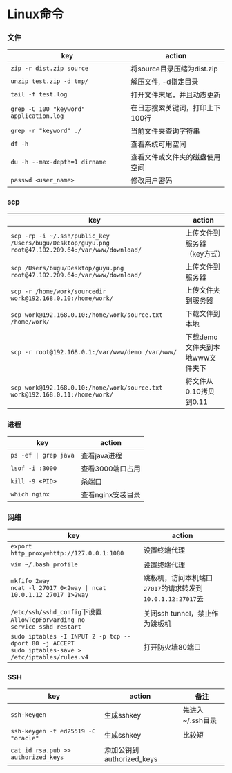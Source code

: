 # Linux命令

### 文件
key | action
-- | --
`zip -r dist.zip source` | 将source目录压缩为dist.zip
`unzip test.zip -d tmp/` | 解压文件, -d指定目录
`tail -f test.log` | 打开文件末尾，并且动态更新
`grep -C 100 "keyword" application.log` | 在日志搜索关键词，打印上下100行
`grep -r "keyword" ./` | 当前文件夹查询字符串
`df -h` | 查看系统可用空间
`du -h --max-depth=1 dirname` | 查看文件或文件夹的磁盘使用空间
`passwd <user_name>` | 修改用户密码

### scp
key | action
-- | --
`scp -rp -i ~/.ssh/public_key /Users/bugu/Desktop/guyu.png root@47.102.209.64:/var/www/download/` | 上传文件到服务器（key方式）
`scp /Users/bugu/Desktop/guyu.png  root@47.102.209.64:/var/www/download/` | 上传文件到服务器
`scp -r /home/work/sourcedir work@192.168.0.10:/home/work/` | 上传文件夹到服务器
`scp work@192.168.0.10:/home/work/source.txt /home/work/` | 下载文件到本地
`scp -r root@192.168.0.1:/var/www/demo /var/www/` | 下载demo文件夹到本地www文件夹下
`scp work@192.168.0.10:/home/work/source.txt work@192.168.0.11:/home/work/` | 将文件从0.10拷贝到0.11

### 进程
key | action
-- | --
`ps -ef \| grep java` | 查看java进程
`lsof -i :3000` | 查看3000端口占用
`kill -9 <PID>` | 杀端口
`which nginx` | 查看nginx安装目录

### 网络
key | action
-- | --
`export http_proxy=http://127.0.0.1:1080` | 设置终端代理
`vim ~/.bash_profile` | 设置终端代理
`mkfifo 2way` <br> `ncat -l 27017 0<2way \| ncat 10.0.1.12 27017 1>2way` | 跳板机，访问本机端口`27017`的请求转发到`10.0.1.12:27017`去 
`/etc/ssh/sshd_config`下设置`AllowTcpForwarding no`<br> `service sshd restart` | 关闭ssh tunnel，禁止作为跳板机
`sudo iptables -I INPUT 2 -p tcp --dport 80 -j ACCEPT` <br> `sudo iptables-save > /etc/iptables/rules.v4` | 打开防火墙80端口

### SSH
key | action | 备注
-- | -- | --
`ssh-keygen` | 生成sshkey | 先进入~/.ssh目录
`ssh-keygen -t ed25519 -C "oracle"` | 生成sshkey | 比较短
`cat id_rsa.pub >> authorized_keys` | 添加公钥到authorized_keys
